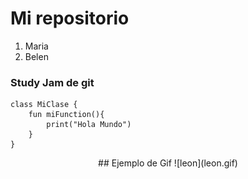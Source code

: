 # Mi repositorio
1. Maria
2. Belen

### Study Jam de git

    class MiClase {
        fun miFunction(){
            print("Hola Mundo")
        }
    }

<center>
## Ejemplo de Gif
    ![leon](leon.gif)
</center>
